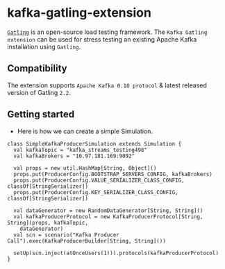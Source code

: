 kafka-gatling-extension
=======================

[`Gatling`](http://gatling.io/#/) is an open-source load testing framework.
The `Kafka Gatling extension` can be used for stress testing an existing Apache Kafka installation using `Gatling`.


## Compatibility

The extension supports `Apache Kafka 0.10 protocol` & latest released version of Gatling `2.2`.

## Getting started

- Here is how we can create a simple Simulation.

```
class SimpleKafkaProducerSimulation extends Simulation {
  val kafkaTopic = "kafka_streams_testing498"
  val kafkaBrokers = "10.97.181.169:9092"

  val props = new util.HashMap[String, Object]()
  props.put(ProducerConfig.BOOTSTRAP_SERVERS_CONFIG, kafkaBrokers)
  props.put(ProducerConfig.VALUE_SERIALIZER_CLASS_CONFIG, classOf[StringSerializer])
  props.put(ProducerConfig.KEY_SERIALIZER_CLASS_CONFIG, classOf[StringSerializer])

  val dataGenerator = new RandomDataGenerator[String, String]()
  val kafkaProducerProtocol = new KafkaProducerProtocol[String, String](props, kafkaTopic,
    dataGenerator)
  val scn = scenario("Kafka Producer Call").exec(KafkaProducerBuilder[String, String]())

  setUp(scn.inject(atOnceUsers(1))).protocols(kafkaProducerProtocol)
}
```